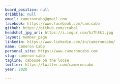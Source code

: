 ```yaml
---
board_position: null
dribbble: null
email: cameroncabo@gmail.com
facebook: https://www.facebook.com/cam.cabo
github: https://github.com/ccabo1
headshot_jpg_url: https://i.imgur.com/hzThEk1.jpg
layout: member_page
linkedin: https://www.linkedin.com/in/cameroncabo/
name: Cameron Cabo
personal_site: https://www.cameroncabo.com
slug: cameron-cabo
tagline: caboose on the loose
twitter: https://twitter.com/cameroncabo
year: 2020

---
```

